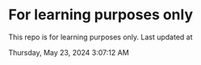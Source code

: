 # For learning purposes only
This repo is for learning purposes only.
Last updated at

Thursday, May 23, 2024 3:07:12 AM

